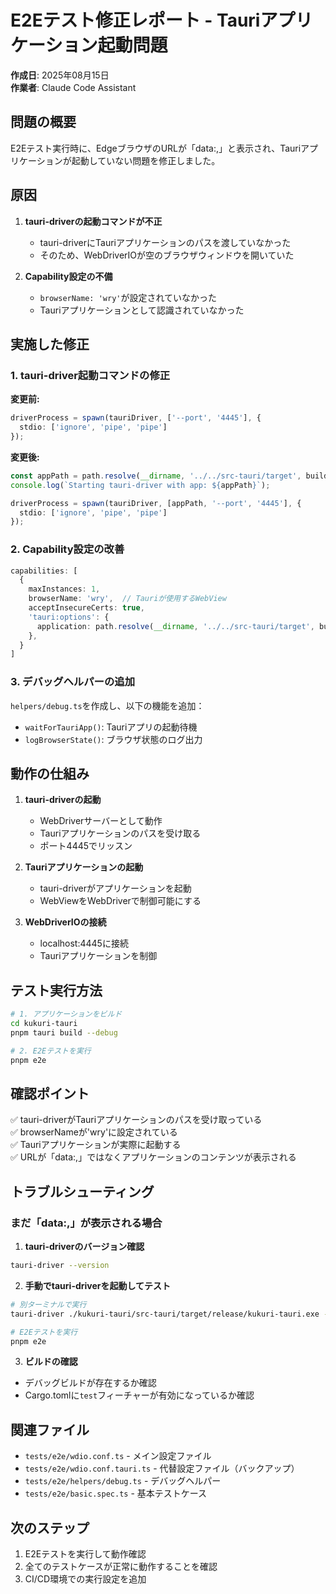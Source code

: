 # E2Eテスト修正レポート - Tauriアプリケーション起動問題

**作成日**: 2025年08月15日  
**作業者**: Claude Code Assistant

## 問題の概要

E2Eテスト実行時に、EdgeブラウザのURLが「data:,」と表示され、Tauriアプリケーションが起動していない問題を修正しました。

## 原因

1. **tauri-driverの起動コマンドが不正**
   - tauri-driverにTauriアプリケーションのパスを渡していなかった
   - そのため、WebDriverIOが空のブラウザウィンドウを開いていた

2. **Capability設定の不備**
   - `browserName: 'wry'`が設定されていなかった
   - Tauriアプリケーションとして認識されていなかった

## 実施した修正

### 1. tauri-driver起動コマンドの修正

**変更前:**
```typescript
driverProcess = spawn(tauriDriver, ['--port', '4445'], { 
  stdio: ['ignore', 'pipe', 'pipe'] 
});
```

**変更後:**
```typescript
const appPath = path.resolve(__dirname, '../../src-tauri/target', buildType, appBinary);
console.log(`Starting tauri-driver with app: ${appPath}`);

driverProcess = spawn(tauriDriver, [appPath, '--port', '4445'], { 
  stdio: ['ignore', 'pipe', 'pipe'] 
});
```

### 2. Capability設定の改善

```typescript
capabilities: [
  {
    maxInstances: 1,
    browserName: 'wry',  // Tauriが使用するWebView
    acceptInsecureCerts: true,
    'tauri:options': {
      application: path.resolve(__dirname, '../../src-tauri/target', buildType, appBinary),
    },
  }
]
```

### 3. デバッグヘルパーの追加

`helpers/debug.ts`を作成し、以下の機能を追加：
- `waitForTauriApp()`: Tauriアプリの起動待機
- `logBrowserState()`: ブラウザ状態のログ出力

## 動作の仕組み

1. **tauri-driverの起動**
   - WebDriverサーバーとして動作
   - Tauriアプリケーションのパスを受け取る
   - ポート4445でリッスン

2. **Tauriアプリケーションの起動**
   - tauri-driverがアプリケーションを起動
   - WebViewをWebDriverで制御可能にする

3. **WebDriverIOの接続**
   - localhost:4445に接続
   - Tauriアプリケーションを制御

## テスト実行方法

```bash
# 1. アプリケーションをビルド
cd kukuri-tauri
pnpm tauri build --debug

# 2. E2Eテストを実行
pnpm e2e
```

## 確認ポイント

✅ tauri-driverがTauriアプリケーションのパスを受け取っている  
✅ browserNameが'wry'に設定されている  
✅ Tauriアプリケーションが実際に起動する  
✅ URLが「data:,」ではなくアプリケーションのコンテンツが表示される

## トラブルシューティング

### まだ「data:,」が表示される場合

1. **tauri-driverのバージョン確認**
```bash
tauri-driver --version
```

2. **手動でtauri-driverを起動してテスト**
```bash
# 別ターミナルで実行
tauri-driver ./kukuri-tauri/src-tauri/target/release/kukuri-tauri.exe --port 4445

# E2Eテストを実行
pnpm e2e
```

3. **ビルドの確認**
- デバッグビルドが存在するか確認
- Cargo.tomlに`test`フィーチャーが有効になっているか確認

## 関連ファイル

- `tests/e2e/wdio.conf.ts` - メイン設定ファイル
- `tests/e2e/wdio.conf.tauri.ts` - 代替設定ファイル（バックアップ）
- `tests/e2e/helpers/debug.ts` - デバッグヘルパー
- `tests/e2e/basic.spec.ts` - 基本テストケース

## 次のステップ

1. E2Eテストを実行して動作確認
2. 全てのテストケースが正常に動作することを確認
3. CI/CD環境での実行設定を追加